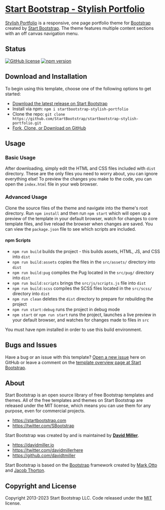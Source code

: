 # [Start Bootstrap - Stylish Portfolio](https://startbootstrap.com/theme/stylish-portfolio/)

[Stylish Portfolio](https://startbootstrap.com/theme/stylish-portfolio/) is a responsive, one page portfolio theme for [Bootstrap](https://getbootstrap.com/) created by [Start Bootstrap](https://startbootstrap.com/). The theme features multiple content sections with an off canvas navigation menu.

## Status

[![GitHub license](https://img.shields.io/badge/license-MIT-blue.svg)](https://raw.githubusercontent.com/StartBootstrap/startbootstrap-stylish-portfolio/master/LICENSE)
[![npm version](https://img.shields.io/npm/v/startbootstrap-stylish-portfolio.svg)](https://www.npmjs.com/package/startbootstrap-stylish-portfolio)

## Download and Installation

To begin using this template, choose one of the following options to get started:

* [Download the latest release on Start Bootstrap](https://startbootstrap.com/theme/stylish-portfolio/)
* Install via npm: `npm i startbootstrap-stylish-portfolio`
* Clone the repo: `git clone https://github.com/StartBootstrap/startbootstrap-stylish-portfolio.git`
* [Fork, Clone, or Download on GitHub](https://github.com/StartBootstrap/startbootstrap-stylish-portfolio)

## Usage

### Basic Usage

After downloading, simply edit the HTML and CSS files included with `dist` directory. These are the only files you need to worry about, you can ignore everything else! To preview the changes you make to the code, you can open the `index.html` file in your web browser.

### Advanced Usage

Clone the source files of the theme and navigate into the theme's root directory. Run `npm install` and then run `npm start` which will open up a preview of the template in your default browser, watch for changes to core template files, and live reload the browser when changes are saved. You can view the `package.json` file to see which scripts are included.

#### npm Scripts

* `npm run build` builds the project - this builds assets, HTML, JS, and CSS into `dist`
* `npm run build:assets` copies the files in the `src/assets/` directory into `dist`
* `npm run build:pug` compiles the Pug located in the `src/pug/` directory into `dist`
* `npm run build:scripts` brings the `src/js/scripts.js` file into `dist`
* `npm run build:scss` compiles the SCSS files located in the `src/scss/` directory into `dist`
* `npm run clean` deletes the `dist` directory to prepare for rebuilding the project
* `npm run start:debug` runs the project in debug mode
* `npm start` or `npm run start` runs the project, launches a live preview in your default browser, and watches for changes made to files in `src`

You must have npm installed in order to use this build environment.

## Bugs and Issues

Have a bug or an issue with this template? [Open a new issue](https://github.com/StartBootstrap/startbootstrap-stylish-portfolio/issues) here on GitHub or leave a comment on the [template overview page at Start Bootstrap](https://startbootstrap.com/theme/stylish-portfolio/).

## About

Start Bootstrap is an open source library of free Bootstrap templates and themes. All of the free templates and themes on Start Bootstrap are released under the MIT license, which means you can use them for any purpose, even for commercial projects.

* <https://startbootstrap.com>
* <https://twitter.com/SBootstrap>

Start Bootstrap was created by and is maintained by **[David Miller](https://davidmiller.io/)**.

* <https://davidmiller.io>
* <https://twitter.com/davidmillerhere>
* <https://github.com/davidtmiller>

Start Bootstrap is based on the [Bootstrap](https://getbootstrap.com/) framework created by [Mark Otto](https://twitter.com/mdo) and [Jacob Thorton](https://twitter.com/fat).

## Copyright and License

Copyright 2013-2023 Start Bootstrap LLC. Code released under the [MIT](https://github.com/StartBootstrap/startbootstrap-stylish-portfolio/blob/master/LICENSE) license.

